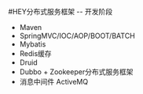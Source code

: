 #HEY分布式服务框架 -- 开发阶段

- Maven
- SpringMVC/IOC/AOP/BOOT/BATCH
- Mybatis
- Redis缓存
- Druid
- Dubbo + Zookeeper分布式服务框架
- 消息中间件 ActiveMQ
